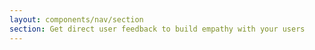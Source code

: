```yaml
---
layout: components/nav/section
section: Get direct user feedback to build empathy with your users
---
```

